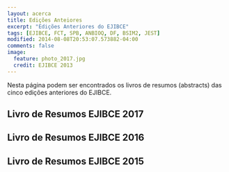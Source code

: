 ```yaml
---
layout: acerca
title: Edições Anteiores
excerpt: "Edições Anteriores do EJIBCE"
tags: [EJIBCE, FCT, SPB, ANBIOQ, DF, BSIM2, JEST]
modified: 2014-08-08T20:53:07.573882-04:00
comments: false
image:
  feature: photo_2017.jpg
  credit: EJIBCE 2013
---
```


Nesta página podem ser encontrados os livros de resumos (abstracts) das cinco edições anteriores do EJIBCE.

## Livro de Resumos EJIBCE 2017
<object data="/images/abstracts_2017.pdf" width="1000" height="500" type='application/pdf'/>

## Livro de Resumos EJIBCE 2016
<object data="/images/abstracts_2016.pdf" width="1000" height="500" type='application/pdf'/>

## Livro de Resumos EJIBCE 2015
<object data="/images/abstracts_2015.pdf" width="1000" height="500" type='application/pdf'/>

## Livro de Resumos EJIBCE 2014
<object data="/images/abstracts_2014.pdf" width="1000" height="500" type='application/pdf'/>

## Livro de Resumos EJIBCE 2013
<object data="/images/abstracts_2013.pdf" width="1000" height="500" type='application/pdf'/>
